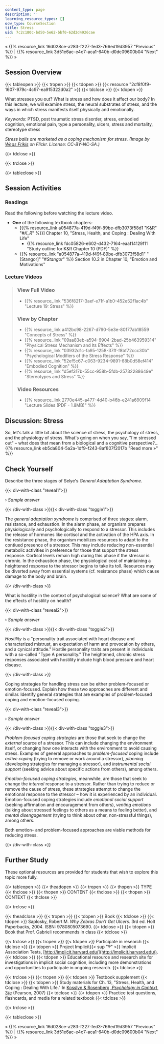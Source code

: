 ```yaml
---
content_type: page
description: ''
learning_resource_types: []
ocw_type: CourseSection
title: Stress
uid: 7c2c180c-bd50-5e62-bbf0-62d2d4926cae
---
```


« {{% resource_link 16d028ce-a283-f227-fed3-766ed19d3957 "Previous" %}} | {{% resource_link 3d51e6ac-e4c7-aca1-640b-d0dc09600b04 "Next" %}} »

Session Overview
----------------

{{< tableopen >}}
{{< tropen >}}
{{< tdopen >}}
{{< resource "2cf8f0f9-1607-979c-4c97-ea915322d0a2" >}}
{{< tdclose >}}
{{< tdopen >}}


What stresses you out? What is stress and how does it affect our body? In this lecture, we will examine stress, the neural substrates of stress, and the ways in which stress manifests itself physically and emotionally.

_Keywords_: PTSD, post traumatic stress disorder, stress, embodied cognition, emotional pain, type a personality, ulcers, stress and mortality, stereotype stress

_Stress balls are marketed as a coping mechanism for stress. (Image by [Weas Frikis](http://www.flickr.com/photos/weasfrikis/) on Flickr. License: CC-BY-NC-SA.)_


{{< tdclose >}}

{{< trclose >}}

{{< tableclose >}}

Session Activities
------------------

### Readings

Read the following before watching the lecture video.

*   **One** of the following textbook chapters:
    *   \[{{% resource_link a054877a-419d-f49f-89be-dfb3073f58d1 "K&R" "#_K_R_" %}}\] Chapter 10, "Stress, Health, and Coping : Dealing With Life"
        *   {{% resource_link fdc05826-e602-d432-7164-eaaf14129f11 "Study outline for K&R Chapter 10 (PDF)" %}}
    *   {{% resource_link "a054877a-419d-f49f-89be-dfb3073f58d1" "\[Stangor\]" "#_Stangor_" %}} Section 10.2 in Chapter 10, "Emotion and Motivations"

### Lecture Videos

> ### View Full Video
> 
> *   {{% resource_link "536f8217-3aef-e71f-a1b0-452e52f1ac4b" "Lecture 19: Stress" %}}
> 
> ### View by Chapter
> 
> *   {{% resource_link a412bc98-2267-d790-5e3e-80177ab18559 "Concepts of Stress" %}}
> *   {{% resource_link "09aa83eb-a594-6904-2bad-25b463959314" "Physical Stress Mechanism and Its Effects" %}}
> *   {{% resource_link "03932d1c-fa95-1258-37ff-f8bf72ccc30b" "Psychological Modifiers of the Stress Response" %}}
> *   {{% resource_link "52ef5c67-c063-9234-9891-68b0d58ef414" "Embodied Cognition" %}}
> *   {{% resource_link "d5ef317b-55cc-958b-5fdb-25732288649e" "Stereotypes and Stress" %}}
> 
> ### Video Resources
> 
> *   {{% resource_link 2770e445-a477-4d40-b46b-e241a6909f14 "Lecture Slides (PDF - 1.8MB)" %}}

Discussion: Stress
------------------

So, let's talk a little bit about the science of stress, the psychology of stress, and the physiology of stress. What's going on when you say, "I'm stressed out" – what does that mean from a biological and a cognitive perspective?… {{% resource_link eb5da804-5a2a-1df9-f243-8af807f2017b "Read more »" %}}

Check Yourself
--------------

Describe the three stages of Selye's _General Adaptation Syndrome_.

{{< div-with-class "reveal1">}}

› _Sample answer_

{{< /div-with-class >}}{{< div-with-class "toggle1">}}

The _general adaptation syndrome_ is comprised of three stages: alarm, resistance, and exhaustion. In the alarm phase, an organism prepares physiologically and psychologically to respond to a stressor. This includes the release of hormones like cortisol and the activation of the HPA axis. In the resistance phase, the organism mobilizes resources to adapt to the contiued presence of a stressor. This may include reducing non-essential metabolic activities in preference for those that support the stress response. Cortisol levels remain high during this phase if the stressor is chronic. In the exhaustion phase, the physiological cost of maintaining a heightened response to the stressor begins to take its toll. Resources may be diverted away from essential systems (cf. resistance phase) which cause damage to the body and brain.

{{< /div-with-class >}}

What is hostility in the context of psychological science? What are some of the effects of hostility on health?

{{< div-with-class "reveal2">}}

› _Sample answer_

{{< /div-with-class >}}{{< div-with-class "toggle2">}}

_Hostility_ is a "personality trait associated with heart disease and characterized mistrust, an expectation of harm and provocation by others, and a cynical attitude." Hostile personality traits are present in individuals with a so-called "Type A personality." The heightened, chronic stress responses associated with hostility include high blood pressure and heart disease.

{{< /div-with-class >}}

Coping strategies for handling stress can be either problem-focused or emotion-focused. Explain how these two approaches are different and similar. Identify general strategies that are examples of problem-focused coping and emotion-focused coping.

{{< div-with-class "reveal3">}}

› _Sample answer_

{{< /div-with-class >}}{{< div-with-class "toggle3">}}

_Problem-focused coping strategies_ are those that seek to change the _external_ source of a stressor. This can include changing the environment itself, or changing how one interacts with the environment to avoid causing stress. Examples of general approaches to _problem-focused_ coping include _active coping_ (trying to remove or work around a stressor), _planning_ (developing strategies for managing a stressor), and _instrumental social support_ (seeking advice about specific actions from others), among others.

_Emotion-focused coping strategies_, meanwhile, are those that seek to change the _internal_ response to a stressor. Rather than trying to reduce or remove the cause of stress, these strategies attempt to change the emotional response to the stressor – how it is experienced by an individual. Emotion-focused coping strategies include _emotional social support_ (seeking affirmation and encouragement from others), _venting emotions_ (talking about stressed feelings to others as a means to feeling better), and _mental disengagement_ (trying to think about other, non-stressful things), among others.

Both emotion- and problem-focused approaches are viable methods for reducing stress.

{{< /div-with-class >}}

Further Study
-------------

These optional resources are provided for students that wish to explore this topic more fully.

{{< tableopen >}}
{{< theadopen >}}
{{< tropen >}}
{{< thopen >}}
TYPE
{{< thclose >}}
{{< thopen >}}
CONTENT
{{< thclose >}}
{{< thopen >}}
CONTEXT
{{< thclose >}}

{{< trclose >}}

{{< theadclose >}}
{{< tropen >}}
{{< tdopen >}}
Book
{{< tdclose >}}
{{< tdopen >}}
Saplosky, Robert M. _Why Zebras Don't Get Ulcers_. 3rd ed. Holt Paperbacks, 2004. ISBN: 9780805073690.
{{< tdclose >}}
{{< tdopen >}}
Book that Prof. Gabrieli recommends in class
{{< tdclose >}}

{{< trclose >}}
{{< tropen >}}
{{< tdopen >}}
Participate in research
{{< tdclose >}}
{{< tdopen >}}
Project Implicit{{< sup "®" >}} Implicit Association Tests, [http://implicit.harvard.edu/](http://implicit.harvard.edu/).
{{< tdclose >}}
{{< tdopen >}}
Educational resource and research site for investigations in implicit social cognition, including more demonstrations and opportunities to participate in ongoing research.
{{< tdclose >}}

{{< trclose >}}
{{< tropen >}}
{{< tdopen >}}
Textbook supplement
{{< tdclose >}}
{{< tdopen >}}
Study materials for Ch. 13, "Stress, Health, and Coping : Dealing With Life." In [Kosslyn & Rosenberg, _Psychology in Context_, 3/e](http://www.pearsonhighered.com/educator/product/Fundamentals-of-Psychology-in-Context/9780205507573.page) (Pearson, 2007)
{{< tdclose >}}
{{< tdopen >}}
Practice test questions, flashcards, and media for a related textbook
{{< tdclose >}}

{{< trclose >}}

{{< tableclose >}}

« {{% resource_link 16d028ce-a283-f227-fed3-766ed19d3957 "Previous" %}} | {{% resource_link 3d51e6ac-e4c7-aca1-640b-d0dc09600b04 "Next" %}} »